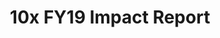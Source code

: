 ---
title: 10x FY19 Impact Report
hero_banner:
    title: 10x FY19 Impact Report
    subtitle: 10x FY19 Impact Report
excerpt: In FY19, we reflect on the five years since the creation of the Digital Services Fund. We cover the history of the efforts that led to today's 10x program and our meetings with real venture capital investment firms to see what we can learn from our private sector peers. Investments showcased include the _U.S. Data Federation_ and the _Eligibility APIs Initiative_.
slug: fy19-impact-report
pdf: true
template: "4"
reportUrl: "/impact/10x_FY19_Year_in_Review_Report.pdf"
year: 19
permalink: false
---